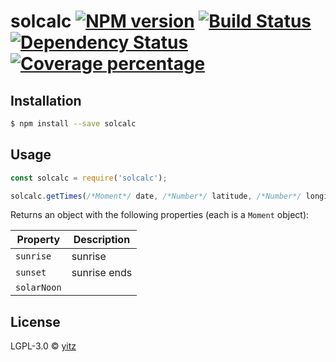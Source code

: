 # solcalc [![NPM version][npm-image]][npm-url] [![Build Status][travis-image]][travis-url] [![Dependency Status][daviddm-image]][daviddm-url] [![Coverage percentage][coveralls-image]][coveralls-url]
> 

## Installation

```sh
$ npm install --save solcalc
```

## Usage

```js
const solcalc = require('solcalc');

solcalc.getTimes(/*Moment*/ date, /*Number*/ latitude, /*Number*/ longitude)
```
Returns an object with the following properties (each is a `Moment` object):

| Property        | Description                                                              |
| --------------- | ------------------------------------------------------------------------ |
| `sunrise`       | sunrise                      |
| `sunset`    | sunrise ends                |
| `solarNoon` |          |
## License

LGPL-3.0 © [yitz]()


[npm-image]: https://badge.fury.io/js/solcalc.svg
[npm-url]: https://npmjs.org/package/solcalc
[travis-image]: https://travis-ci.org/ybudweiser@gmail.com/solcalc.svg?branch=master
[travis-url]: https://travis-ci.org/ybudweiser@gmail.com/solcalc
[daviddm-image]: https://david-dm.org/ybudweiser@gmail.com/solcalc.svg?theme=shields.io
[daviddm-url]: https://david-dm.org/ybudweiser@gmail.com/solcalc
[coveralls-image]: https://coveralls.io/repos/ybudweiser@gmail.com/solcalc/badge.svg
[coveralls-url]: https://coveralls.io/r/ybudweiser@gmail.com/solcalc

